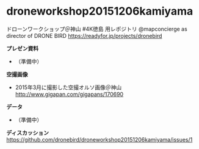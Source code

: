 # droneworkshop20151206kamiyama
ドローンワークショップ＠神山 #4K徳島 用レポジトリ
@mapconcierge as director of DRONE BIRD https://readyfor.jp/projects/dronebird


**プレゼン資料**
* （準備中）

**空撮画像**
* 2015年3月に撮影した空撮オルソ画像＠神山
http://www.gigapan.com/gigapans/170690

**データ**
* （準備中）

**ディスカッション**
https://github.com/dronebird/droneworkshop20151206kamiyama/issues/1
